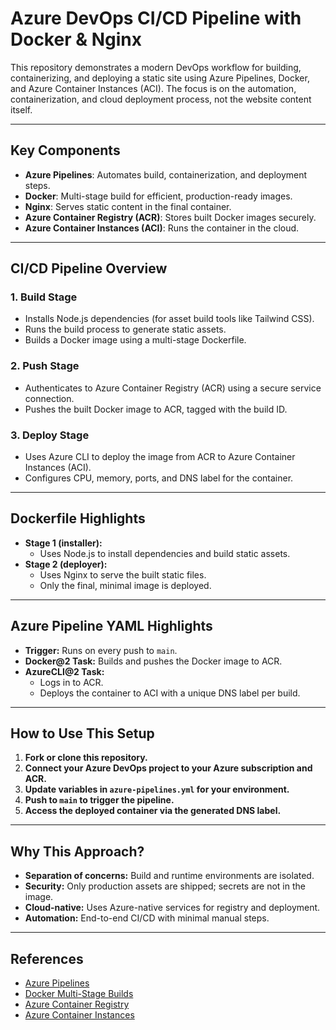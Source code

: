 # Azure DevOps CI/CD Pipeline with Docker & Nginx

This repository demonstrates a modern DevOps workflow for building, containerizing, and deploying a static site using Azure Pipelines, Docker, and Azure Container Instances (ACI). The focus is on the automation, containerization, and cloud deployment process, not the website content itself.

---

## Key Components
- **Azure Pipelines**: Automates build, containerization, and deployment steps.
- **Docker**: Multi-stage build for efficient, production-ready images.
- **Nginx**: Serves static content in the final container.
- **Azure Container Registry (ACR)**: Stores built Docker images securely.
- **Azure Container Instances (ACI)**: Runs the container in the cloud.

---

## CI/CD Pipeline Overview

### 1. Build Stage
- Installs Node.js dependencies (for asset build tools like Tailwind CSS).
- Runs the build process to generate static assets.
- Builds a Docker image using a multi-stage Dockerfile.

### 2. Push Stage
- Authenticates to Azure Container Registry (ACR) using a secure service connection.
- Pushes the built Docker image to ACR, tagged with the build ID.

### 3. Deploy Stage
- Uses Azure CLI to deploy the image from ACR to Azure Container Instances (ACI).
- Configures CPU, memory, ports, and DNS label for the container.

---

## Dockerfile Highlights
- **Stage 1 (installer):**
  - Uses Node.js to install dependencies and build static assets.
- **Stage 2 (deployer):**
  - Uses Nginx to serve the built static files.
  - Only the final, minimal image is deployed.

---

## Azure Pipeline YAML Highlights
- **Trigger:** Runs on every push to `main`.
- **Docker@2 Task:** Builds and pushes the Docker image to ACR.
- **AzureCLI@2 Task:**
  - Logs in to ACR.
  - Deploys the container to ACI with a unique DNS label per build.

---

## How to Use This Setup
1. **Fork or clone this repository.**
2. **Connect your Azure DevOps project to your Azure subscription and ACR.**
3. **Update variables in `azure-pipelines.yml` for your environment.**
4. **Push to `main` to trigger the pipeline.**
5. **Access the deployed container via the generated DNS label.**

---

## Why This Approach?
- **Separation of concerns:** Build and runtime environments are isolated.
- **Security:** Only production assets are shipped; secrets are not in the image.
- **Cloud-native:** Uses Azure-native services for registry and deployment.
- **Automation:** End-to-end CI/CD with minimal manual steps.

---

## References
- [Azure Pipelines](https://docs.microsoft.com/azure/devops/pipelines/)
- [Docker Multi-Stage Builds](https://docs.docker.com/develop/develop-images/multistage-build/)
- [Azure Container Registry](https://docs.microsoft.com/azure/container-registry/)
- [Azure Container Instances](https://docs.microsoft.com/azure/container-instances/)
